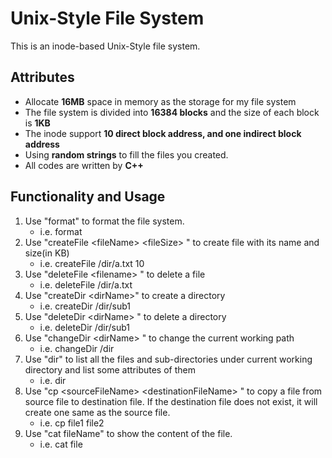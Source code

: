 

# Unix-Style File System

This is an inode-based Unix-Style file system.



## Attributes 

- Allocate **16MB** space in memory as the storage for my file system
- The file system is divided into **16384 blocks** and the size of each block is **1KB**
- The inode support **10 direct block address, and one indirect block address**
- Using **random strings** to fill the files you created.
- All codes are written by **C++**



## Functionality and Usage

1. Use "format" to format the file system. 
   - i.e. format
3. Use "createFile \<fileName\> \<fileSize\> " to create file with its name and size(in KB)
   - i.e. createFile  /dir/a.txt 10
3. Use "deleteFile \<filename\> " to delete a file
   - i.e. deleteFile /dir/a.txt
4. Use "createDir \<dirName\>" to create a directory
   - i.e.  createDir /dir/sub1
5. Use "deleteDir \<dirName\> " to delete a directory 
   - i.e. deleteDir /dir/sub1
6. Use "changeDir \<dirName\> " to change the current working path
   - i.e. changeDir /dir
7. Use "dir" to list all the files and sub-directories under current working directory and list some attributes of  them
   - i.e. dir
8. Use "cp \<sourceFileName\> \<destinationFileName\> " to copy a file from source file to destination file. If the destination file does not exist, it will create one same as the source file.
   - i.e. cp file1 file2
9. Use "cat fileName" to show the content of the file.
   - i.e. cat file

